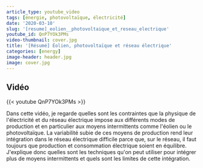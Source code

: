 ```yaml
---
article_type: youtube_video
tags: [énergie, photovoltaïque, électricité]
date: '2020-03-10'
slug: '[resume]_eolien__photovoltaique_et_reseau_electrique'
youtube_id: QnP7YOk3PMs
video-thumbnail: cover.jpg
title: '[Résumé] Éolien, photovoltaïque et réseau électrique'
categories: [energy]
image-header: header.jpg
image: cover.jpg
---
```


## Vidéo

{{< youtube QnP7YOk3PMs >}}

Dans cette vidéo, je regarde quelles sont les contraintes que la physique de l'électricité et du réseau électrique impose aux différents modes de production et en particulier aux moyens intermittents comme l'éolien ou le photovoltaïque. La variabilité subie de ces moyens de production rend leur intégration dans le réseau électrique difficile parce que, sur le réseau, il faut toujours que production et consommation électrique soient en équilibre. J'explique donc quelles sont les techniques qu'on peut utiliser pour intégrer plus de moyens intermittents et quels sont les limites de cette intégration.
